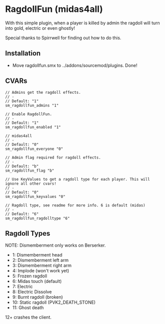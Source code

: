 RagdollFun (midas4all)
=========

With this simple plugin, when a player is killed by admin the ragdoll will turn into gold, electric or even ghostly!

Special thanks to Spirrwell for finding out how to do this.

Installation
-------
- Move ragdollfun.smx to ../addons/sourcemod/plugins. Done!

CVARs
-------
```
// Admins get the ragdoll effects.
// -
// Default: "1"
sm_ragdollfun_admins "1"

// Enable RagdollFun.
// -
// Default: "1"
sm_ragdollfun_enabled "1"

// midas4all
// -
// Default: "0"
sm_ragdollfun_everyone "0"

// Admin flag required for ragdoll effects.
// -
// Default: "b"
sm_ragdollfun_flag "b"

// Use KeyValues to get a ragdoll type for each player. This will ignore all other cvars!
// -
// Default: "0"
sm_ragdollfun_keyvalues "0"

// Ragdoll type, see readme for more info. 6 is default (midas)
// -
// Default: "6"
sm_ragdollfun_ragdolltype "6"
```

Ragdoll Types
-------
NOTE: Dismemberment only works on Berserker.

- 1: Dismemberment head
- 2: Dismemberment left arm
- 3: Dismemberment right arm
- 4: Implode (won't work yet)
- 5: Frozen ragdoll
- 6: Midas touch (default)
- 7: Electric
- 8: Electric Dissolve
- 9: Burnt ragdoll (broken)
- 10: Static ragdoll (PVK2_DEATH_STONE)
- 11: Ghost death

12+ crashes the client.

